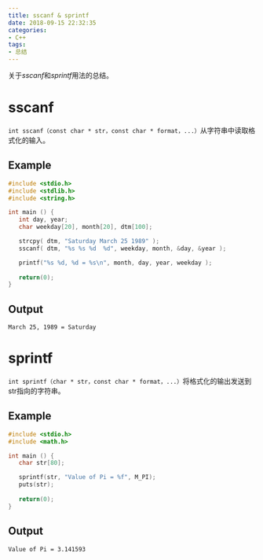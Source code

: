 ```yaml
---
title: sscanf & sprintf
date: 2018-09-15 22:32:35
categories:
- C++
tags:
- 总结
---
```

关于$sscanf$和$sprintf$用法的总结。
<!--more-->

# sscanf
```int sscanf（const char * str，const char * format，...）```从字符串中读取格式化的输入。

## Example
```C
#include <stdio.h>
#include <stdlib.h>
#include <string.h>

int main () {
   int day, year;
   char weekday[20], month[20], dtm[100];

   strcpy( dtm, "Saturday March 25 1989" );
   sscanf( dtm, "%s %s %d  %d", weekday, month, &day, &year );

   printf("%s %d, %d = %s\n", month, day, year, weekday );
    
   return(0);
}
```
## Output
```
March 25, 1989 = Saturday
```

# sprintf
```int sprintf（char * str，const char * format，...）```将格式化的输出发送到str指向的字符串。

## Example
```C
#include <stdio.h>
#include <math.h>

int main () {
   char str[80];

   sprintf(str, "Value of Pi = %f", M_PI);
   puts(str);
   
   return(0);
}
```
## Output
```
Value of Pi = 3.141593
```